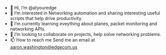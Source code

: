 - 👋 Hi, I’m @atyouredge
- 👀 I’m interested in Networking automation and sharing interesting useful scripts that help drive productivity.
- 🌱 I’m currently learning eveything about planes, packet monitoring and networking APIs.
- 💞️ I’m looking to collaborate on projects, help solve networking problems.
- 📫 How to reach me Send me an email at aaron.washington@edgecom.us

<!---
atyouredge/atyouredge is a ✨ special ✨ repository because its `README.md` (this file) appears on your GitHub profile.
You can click the Preview link to take a look at your changes.
--->
